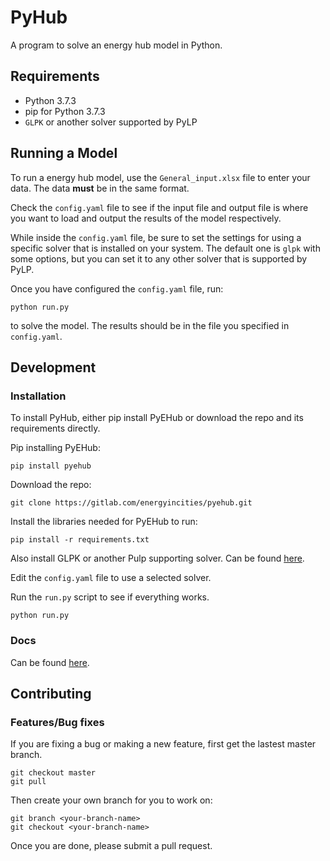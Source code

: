 PyHub
=====

A program to solve an energy hub model in Python.

Requirements
------------

- Python 3.7.3
- pip for Python 3.7.3
- `GLPK` or another solver supported by PyLP

Running a Model
---------------

To run a energy hub model, use the `General_input.xlsx` file to enter your data.
The data **must** be in the same format.

Check the `config.yaml` file to see if the input file and output file is where
you want to load and output the results of the model respectively.

While inside the `config.yaml` file, be sure to set the settings for using a
specific solver that is installed on your system.
The default one is `glpk` with some options, but you can set it to any other
solver that is supported by PyLP.

Once you have configured the `config.yaml` file, run:
```
python run.py
```
to solve the model.
The results should be in the file you specified in `config.yaml`.

Development
-----------

### Installation

To install PyHub, either pip install PyEHub
or download the repo and its requirements directly.

Pip installing PyEHub:

```
pip install pyehub
```

Download the repo:
```
git clone https://gitlab.com/energyincities/pyehub.git
```

Install the libraries needed for PyEHub to run:
```
pip install -r requirements.txt
```

Also install GLPK or another Pulp supporting solver.
Can be found [here](https://www.gnu.org/software/glpk/).

Edit the `config.yaml` file to use a selected solver.

Run the `run.py` script to see if everything works.
```
python run.py
```

### Docs

Can be found [here](docs/explanation.md).

Contributing
------------

### Features/Bug fixes

If you are fixing a bug or making a new feature, first get the lastest master branch.
```
git checkout master
git pull
```

Then create your own branch for you to work on:
```
git branch <your-branch-name>
git checkout <your-branch-name>
```

Once you are done, please submit a pull request.


